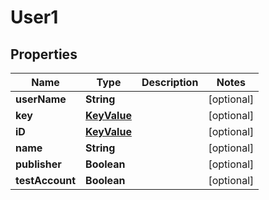 

# User1


## Properties

| Name | Type | Description | Notes |
|------------ | ------------- | ------------- | -------------|
|**userName** | **String** |  |  [optional] |
|**key** | [**KeyValue**](KeyValue.md) |  |  [optional] |
|**iD** | [**KeyValue**](KeyValue.md) |  |  [optional] |
|**name** | **String** |  |  [optional] |
|**publisher** | **Boolean** |  |  [optional] |
|**testAccount** | **Boolean** |  |  [optional] |




